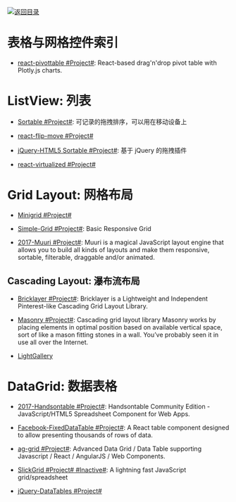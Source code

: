 [![返回目录](https://parg.co/UGo)](https://parg.co/b4z)

# 表格与网格控件索引

* [react-pivottable #Project#](https://react-pivottable.js.org/): React-based drag'n'drop pivot table with Plotly.js charts.

# ListView: 列表

* [Sortable #Project#](http://rubaxa.github.io/Sortable/): 可记录的拖拽排序，可以用在移动设备上

* [react-flip-move #Project#](https://github.com/joshwcomeau/react-flip-move#enterleave-animations)

* [jQuery-HTML5 Sortable #Project#](http://farhadi.ir/projects/html5sortable/): 基于 jQuery 的拖拽插件

* [react-virtualized #Project#](https://bvaughn.github.io/react-virtualized/)

# Grid Layout: 网格布局

* [Minigrid #Project#](http://alves.im/minigrid/)

* [Simple-Grid #Project#](https://github.com/ThisIsDallas/Simple-Grid): Basic Responsive Grid

- [2017-Muuri #Project#](https://github.com/haltu/muuri): Muuri is a magical JavaScript layout engine that allows you to build all kinds of layouts and make them responsive, sortable, filterable, draggable and/or animated. 

## Cascading Layout: 瀑布流布局

* [Bricklayer #Project#](https://github.com/ademilter/bricklayer): Bricklayer is a Lightweight and Independent Pinterest-like Cascading Grid Layout Library.

- [Masonry #Project#](https://github.com/desandro/masonry): Cascading grid layout library Masonry works by placing elements in optimal position based on available vertical space, sort of like a mason fitting stones in a wall. You’ve probably seen it in use all over the Internet.

- [LightGallery](https://sachinchoolur.github.io/lightgallery.js/)

# DataGrid: 数据表格

* [2017-Handsontable #Project#](https://github.com/handsontable/handsontable): Handsontable Community Edition - JavaScript/HTML5 Spreadsheet Component for Web Apps.

* [Facebook-FixedDataTable #Project#](http://facebook.github.io/fixed-data-table/getting-started.html): A React table component designed to allow presenting thousands of rows of data.

* [ag-grid #Project#](https://github.com/ceolter/ag-grid): Advanced Data Grid / Data Table supporting Javascript / React / AngularJS / Web Components.

* [SlickGrid #Project# #Inactive#](https://github.com/mleibman/SlickGrid): A lightning fast JavaScript grid/spreadsheet

* [jQuery-DataTables #Project#](https://www.datatables.net/examples/basic_init/zero_configuration.html)

